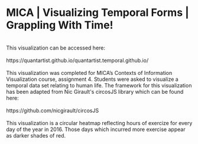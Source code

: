 ﻿<h1>MICA | Visualizing Temporal Forms | Grappling With Time!</h1><br>
This visualization can be accessed here: <br><br>
https://quantartist.github.io/quantartist.temporal.github.io/  <br><br>
This visualization was completed for MICA’s Contexts of Information Visualization course, assignment 4. Students were asked to visualize a temporal data set relating to human life.
The framework for this visualization has been adapted from Nic Girault's circosJS library which can be found here: <br><br>https://github.com/nicgirault/circosJS<br><br>
This visualization is a circular heatmap reflecting hours of exercize for every day of the year in 2016. Those days which incurred more exercise appear as darker shades of red.
